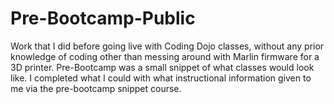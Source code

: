 # Pre-Bootcamp-Public
Work that I did before going live with Coding Dojo classes, without any prior knowledge of coding other than messing around with Marlin firmware for a 3D printer. 
Pre-Bootcamp was a small snippet of what classes would look like. I completed what I could with what instructional information given to me via the pre-bootcamp snippet course.
